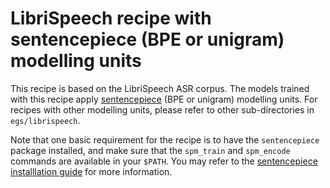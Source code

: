 # LibriSpeech recipe with sentencepiece (BPE or unigram) modelling units

This recipe is based on the LibriSpeech ASR corpus.
The models trained with this recipe apply [sentencepiece](https://github.com/google/sentencepiece) (BPE or unigram) modelling units.
For recipes with other modelling units, please refer to other sub-directories in `egs/librispeech`.

Note that one basic requirement for the recipe is to have the `sentencepiece` package installed,
and make sure that the `spm_train` and `spm_encode` commands are available in your `$PATH`.
You may refer to the [sentencepiece installlation guide](https://github.com/google/sentencepiece?tab=readme-ov-file#installation) for more information.
